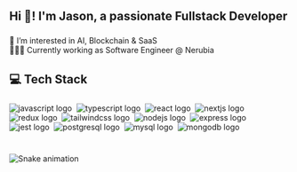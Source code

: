 <h2 align="left">Hi 👋! I'm Jason, a passionate Fullstack Developer</h2>

###

<p align="left">👀 I’m interested in AI, Blockchain & SaaS<br>👨🏻‍💻 Currently working as Software Engineer @ Nerubia</p>

###

<h2 align="left">💻 Tech Stack</h2>

###

<div align="left">
  <img src="https://img.shields.io/badge/JavaScript-F7DF1E?logo=javascript&logoColor=black&style=for-the-badge" height="" alt="javascript logo"  />
  <img width="" />
  <img src="https://img.shields.io/badge/TypeScript-3178C6?logo=typescript&logoColor=white&style=for-the-badge" height="" alt="typescript logo"  />
  <img width="" />
  <img src="https://img.shields.io/badge/React-61DAFB?logo=react&logoColor=black&style=for-the-badge" height="" alt="react logo"  />
  <img width="" />
  <img src="https://img.shields.io/badge/Next.js-000000?logo=nextdotjs&logoColor=white&style=for-the-badge" height="" alt="nextjs logo"  />
  <img width="" />
  <img src="https://img.shields.io/badge/Redux-764ABC?logo=redux&logoColor=white&style=for-the-badge" height="" alt="redux logo"  />
  <img width="" />
  <img src="https://img.shields.io/badge/Tailwind CSS-06B6D4?logo=tailwindcss&logoColor=black&style=for-the-badge" height="" alt="tailwindcss logo"  />
  <img width="" />
  <img src="https://img.shields.io/badge/Node.js-339933?logo=nodedotjs&logoColor=white&style=for-the-badge" height="" alt="nodejs logo"  />
  <img width="" />
  <img src="https://img.shields.io/badge/Express-000000?logo=express&logoColor=white&style=for-the-badge" height="" alt="express logo"  />
  <img width="" />
  <img src="https://img.shields.io/badge/Jest-C21325?logo=jest&logoColor=white&style=for-the-badge" height="" alt="jest logo"  />
  <img width="" />
  <img src="https://img.shields.io/badge/PostgreSQL-4169E1?logo=postgresql&logoColor=white&style=for-the-badge" height="" alt="postgresql logo"  />
  <img width="" />
  <img src="https://img.shields.io/badge/MySQL-4479A1?logo=mysql&logoColor=white&style=for-the-badge" height="" alt="mysql logo"  />
  <img width="" />
  <img src="https://img.shields.io/badge/MongoDB-47A248?logo=mongodb&logoColor=white&style=for-the-badge" height="" alt="mongodb logo"  />
</div>

###

<br clear="both">

<img src="https://raw.githubusercontent.com/jatnerubia/jatnerubia/output/snake.svg" alt="Snake animation" />

###
